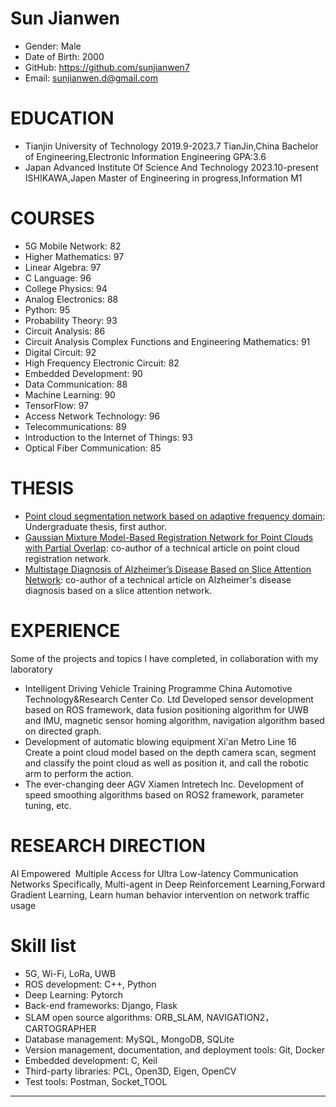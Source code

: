 # Sun Jianwen
- Gender: Male
- Date of Birth: 2000
- GitHub: https://github.com/sunjianwen7
- Email: [sunjianwen.d@gmail.com](mailto:sunjianwen.d@gmail.com)
# EDUCATION
- Tianjin University of Technology 
 2019.9-2023.7 TianJin,China
Bachelor of Engineering,Electronic Information Engineering GPA:3.6                
- Japan Advanced Institute Of Science And Technology
 2023.10-present ISHIKAWA,Japen
Master of Engineering in progress,Information M1                                  
# COURSES
- 5G Mobile Network: 82
- Higher Mathematics: 97
- Linear Algebra: 97
- C Language: 96
- College Physics: 94
- Analog Electronics: 88
- Python: 95
- Probability Theory: 93
- Circuit Analysis: 86
- Circuit Analysis Complex Functions and Engineering Mathematics: 91
- Digital Circuit: 92
- High Frequency Electronic Circuit: 82
- Embedded Development: 90
- Data Communication: 88
- Machine Learning: 90
- TensorFlow: 97
- Access Network Technology: 96
- Telecommunications: 89
- Introduction to the Internet of Things: 93
- Optical Fiber Communication: 85

# THESIS
  - [Point cloud segmentation network based on adaptive frequency domain](): Undergraduate thesis, first author.
  - [Gaussian Mixture Model-Based Registration Network for Point Clouds with Partial Overlap](https://link.springer.com/chapter/10.1007/978-3-031-15934-3_34): co-author of a technical article on point cloud registration network.
  - [Multistage Diagnosis of Alzheimer’s Disease Based on Slice Attention Network](https://link.springer.com/chapter/10.1007/978-3-031-15919-0_22): co-author of a technical article on Alzheimer's disease diagnosis based on a slice attention network.

# EXPERIENCE
Some of the projects and topics I have completed, in collaboration with my laboratory
 - Intelligent Driving Vehicle Training Programme             China Automotive Technology&Research Center Co. Ltd
  Developed sensor development based on ROS framework, data fusion positioning algorithm for UWB and IMU, magnetic sensor homing algorithm, navigation algorithm based on directed graph.
 - Development of automatic blowing equipment                 Xi'an Metro Line 16
  Create a point cloud model based on the depth camera scan, segment and classify the point cloud as well as position it, and call the robotic arm to perform the action.
 - The ever-changing deer AGV                                 Xiamen Intretech Inc.
  Development of speed smoothing algorithms based on ROS2 framework, parameter tuning, etc.

# RESEARCH DIRECTION
  AI Empowered  Multiple Access for Ultra Low-latency Communication Networks
  Specifically, Multi-agent in Deep Reinforcement Learning,Forward Gradient Learning, Learn human behavior intervention on network traffic usage

# Skill list
- 5G, Wi-Fi, LoRa, UWB
- ROS development: C++, Python
- Deep Learning: Pytorch
- Back-end frameworks: Django, Flask
- SLAM open source algorithms: ORB_SLAM, NAVIGATION2，CARTOGRAPHER
- Database management: MySQL, MongoDB, SQLite
- Version management, documentation, and deployment tools: Git, Docker
- Embedded development: C, Keil
- Third-party libraries: PCL, Open3D, Eigen, OpenCV
- Test tools: Postman, Socket_TOOL

------

